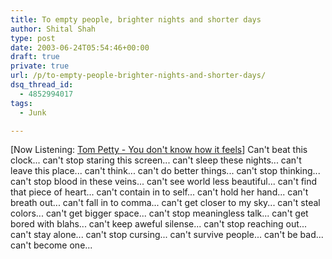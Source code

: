 ```yaml
---
title: To empty people, brighter nights and shorter days
author: Shital Shah
type: post
date: 2003-06-24T05:54:46+00:00
draft: true
private: true
url: /p/to-empty-people-brighter-nights-and-shorter-days/
dsq_thread_id:
  - 4852994017
tags:
  - Junk

---
```

[Now Listening: [Tom Petty - You don't know how it feels][1]] Can't beat this clock... can't stop staring this screen... can't sleep these nights... can't leave this place... can't think... can't do better things... can't stop thinking... can't stop blood in these veins... can't see world less beautiful... can't find that piece of heart... can't contain in to self... can't hold her hand... can't breath out... can't fall in to comma... can't get closer to my sky... can't steal colors... can't get bigger space... can't stop meaningless talk... can't get bored with blahs... can't keep aweful silense... can't stop reaching out... can't stay alone... can't stop cursing... can't survive people... can't be bad... can't become one...

 [1]: http://launch.yahoo.com/musicvideos/player/default.asp?videoID=159186
